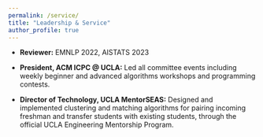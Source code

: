 ```yaml
---
permalink: /service/
title: "Leadership & Service"
author_profile: true
---
```

- **Reviewer:** EMNLP 2022, AISTATS 2023

- **President, ACM ICPC @ UCLA:** Led all committee events including weekly beginner and advanced algorithms workshops and programming contests.

- **Director of Technology, UCLA MentorSEAS:** Designed and implemented clustering and matching algorithms for pairing incoming freshman and transfer students with existing students, through the official UCLA Engineering Mentorship Program.
